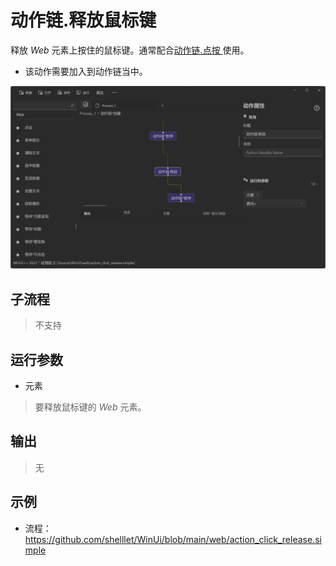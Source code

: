 # 动作链.释放鼠标键 
释放 *Web* 元素上按住的鼠标键。通常配合[动作链.点按 ](./actions/WebActionClickHold.md)使用。

* 该动作需要加入到动作链当中。

![WebActionRelease](./images/29.png ':size=90%')

## 子流程
> 不支持


## 运行参数

* 元素

> 要释放鼠标键的 *Web* 元素。


## 输出
> 无
    


## 示例

* 流程：https://github.com/shelllet/WinUi/blob/main/web/action_click_release.simple
